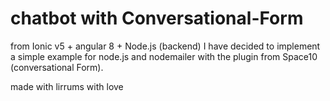 # chatbot with Conversational-Form 
from Ionic v5 + angular 8 + Node.js (backend)
I have decided to implement a simple example for node.js and nodemailer with the plugin from Space10 (conversational Form).

made with lirrums with love



